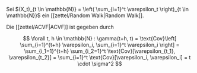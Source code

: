 Sei $(X_t)_{t \in \mathbb{N}} = \left( \sum_{i=1}^t \varepsilon_t \right)_{t \in \mathbb{N}}$ ein [[zettel/Random Walk|Random Walk]].

Die [[zettel/ACVF|ACVF]] ist gegeben durch

$$
	\forall t, h \in \mathbb{N} : \gamma(t+h, t) = \text{Cov}\left[ \sum_{i=1}^{t+h} \varepsilon_i, \sum_{i=1}^t \varepsilon_i \right] = \sum_{i_1=1}^{t+h} \sum_{i_2=1}^t \text{Cov}[\varepsilon_{t_1}, \varepsilon_{t_2}] = \sum_{i=1}^t \text{Cov}[\varepsilon_i, \varepsilon_i] = t \cdot \sigma^2
$$